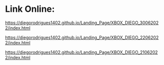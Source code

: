#  Link Online:

https://diegorodrigues1402.github.io/Landing_Page/XBOX_DIEGO_30062022/index.html

https://diegorodrigues1402.github.io/Landing_Page/XBOX_DIEGO_22062022/index.html

https://diegorodrigues1402.github.io/Landing_Page/XBOX_DIEGO_21062022/index.html
